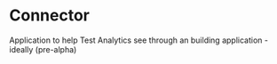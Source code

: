 # Connector
Application to help Test Analytics see through an building application - ideally (pre-alpha)
